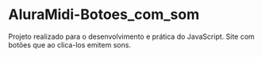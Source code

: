 # AluraMidi-Botoes_com_som
Projeto realizado para o desenvolvimento e prática do JavaScript. Site com botões que ao clica-los emitem sons. 
